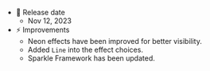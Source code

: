 -   📅 Release date
    -   Nov 12, 2023
-   ⚡️ Improvements
    -   Neon effects have been improved for better visibility.
    -   Added `Line` into the effect choices.
    -   Sparkle Framework has been updated.

